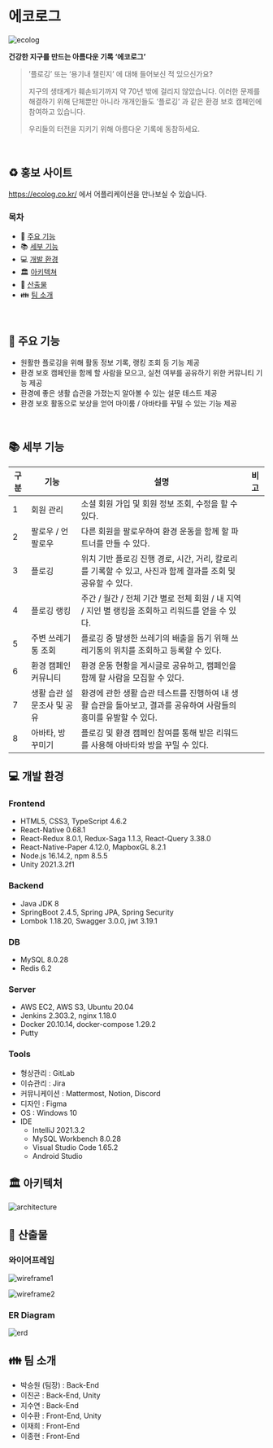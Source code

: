 # **에코로그**

![ecolog](./README.assets/ecolog_logo.png)

**건강한 지구를 만드는 아름다운 기록 ‘에코로그’**

> ’플로깅’ 또는 ‘용기내 챌린지’ 에 대해 들어보신 적 있으신가요?
>
> 지구의 생태계가 훼손되기까지 약 70년 밖에 걸리지 않았습니다.
> 이러한 문제를 해결하기 위해 단체뿐만 아니라 개개인들도 ‘플로깅’ 과 같은 환경 보호 캠페인에 참여하고 있습니다.
>
> 우리들의 터전을 지키기 위해 아름다운 기록에 동참하세요.

<br>

## :recycle: 홍보 사이트

https://ecolog.co.kr/ 에서 어플리케이션을 만나보실 수 있습니다.

### 목차

- :book: [주요 기능](#book-주요-기능)
- :books: [세부 기능](#books-세부-기능)
- :computer: [개발 환경](#computer-개발-환경)
- :classical_building: [아키텍쳐](#classical_building-아키텍처)
- :bookmark_tabs: [산출물](#bookmark_tabs-산출물)
- :family: [팀 소개](#family-팀-소개)

<br>

## :book: 주요 기능

- 원활한 플로깅을 위해 활동 정보 기록, 랭킹 조회 등 기능 제공
- 환경 보호 캠페인을 함께 할 사람을 모으고, 실천 여부를 공유하기 위한 커뮤니티 기능 제공
- 환경에 좋은 생활 습관을 가졌는지 알아볼 수 있는 설문 테스트 제공
- 환경 보호 활동으로 보상을 얻어 마이룸 / 아바타를 꾸밀 수 있는 기능 제공

<br>

## :books: 세부 기능

| 구분 | 기능                       | 설명                                                                                                             | 비고 |
| ---- | -------------------------- | ---------------------------------------------------------------------------------------------------------------- | ---- |
| 1    | 회원 관리                  | 소셜 회원 가입 및 회원 정보 조회, 수정을 할 수 있다.                                                             |      |
| 2    | 팔로우 / 언팔로우          | 다른 회원을 팔로우하여 환경 운동을 함께 할 파트너를 만들 수 있다.                                                |      |
| 3    | 플로깅                     | 위치 기반 플로깅 진행 경로, 시간, 거리, 칼로리를 기록할 수 있고, 사진과 함께 결과를 조회 및 공유할 수 있다.      |      |
| 4    | 플로깅 랭킹                | 주간 / 월간 / 전체 기간 별로 전체 회원 / 내 지역 / 지인 별 랭킹을 조회하고 리워드를 얻을 수 있다.                |      |
| 5    | 주변 쓰레기통 조회         | 플로깅 중 발생한 쓰레기의 배출을 돕기 위해 쓰레기통의 위치를 조회하고 등록할 수 있다.                            |      |
| 6    | 환경 캠페인 커뮤니티       | 환경 운동 현황을 게시글로 공유하고, 캠페인을 함께 할 사람을 모집할 수 있다.                                      |      |
| 7    | 생활 습관 설문조사 및 공유 | 환경에 관한 생활 습관 테스트를 진행하여 내 생활 습관을 돌아보고, 결과를 공유하여 사람들의 흥미를 유발할 수 있다. |      |
| 8    | 아바타, 방 꾸미기          | 플로깅 및 환경 캠페인 참여를 통해 받은 리워드를 사용해 아바타와 방을 꾸밀 수 있다.                               |      |

## :computer: 개발 환경

### Frontend

- HTML5, CSS3, TypeScript 4.6.2
- React-Native 0.68.1
- React-Redux 8.0.1, Redux-Saga 1.1.3, React-Query 3.38.0
- React-Native-Paper 4.12.0, MapboxGL 8.2.1
- Node.js 16.14.2, npm 8.5.5
- Unity 2021.3.2f1

### Backend

- Java JDK 8
- SpringBoot 2.4.5, Spring JPA, Spring Security
- Lombok 1.18.20, Swagger 3.0.0, jwt 3.19.1

### DB

- MySQL 8.0.28
- Redis 6.2

### Server

- AWS EC2, AWS S3, Ubuntu 20.04
- Jenkins 2.303.2, nginx 1.18.0
- Docker 20.10.14, docker-compose 1.29.2
- Putty

### Tools

- 형상관리 : GitLab
- 이슈관리 : Jira
- 커뮤니케이션 : Mattermost, Notion, Discord
- 디자인 : Figma
- OS : Windows 10
- IDE
  - IntelliJ 2021.3.2
  - MySQL Workbench 8.0.28
  - Visual Studio Code 1.65.2
  - Android Studio

## :classical_building: 아키텍처

![architecture](./README.assets/ecolog_architecture.png)

## :bookmark_tabs: 산출물

### 와이어프레임

![wireframe1](./README.assets/ecolog_wireframe1.png)

![wireframe2](./README.assets/ecolog_wireframe2.png)

### ER Diagram

![erd](./README.assets/ecolog_erd.png)

## :family: 팀 소개

- 박승원 (팀장) : Back-End
- 이진곤 : Back-End, Unity
- 지수연 : Back-End
- 이수환 : Front-End, Unity
- 이재희 : Front-End
- 이종현 : Front-End

